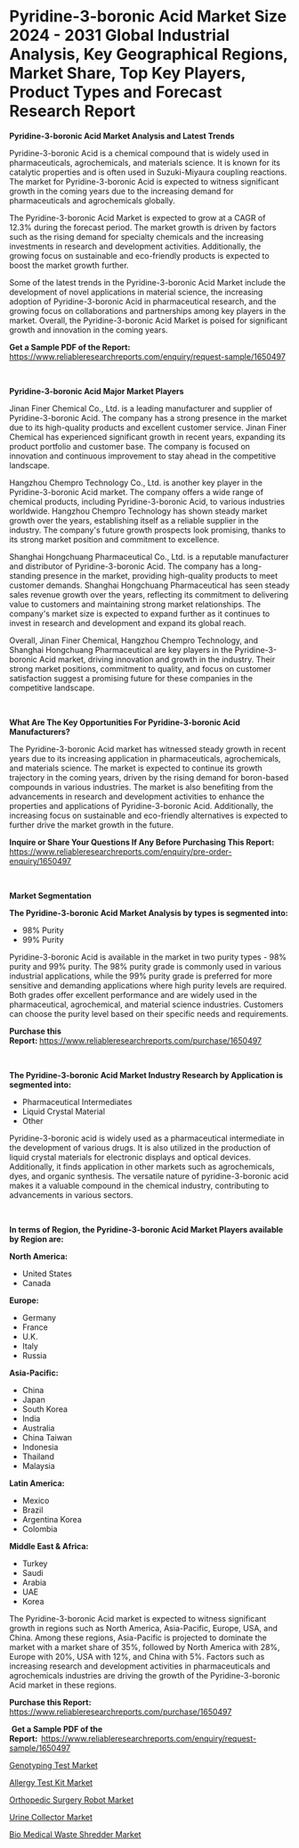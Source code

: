 <p><h1>Pyridine-3-boronic Acid Market Size 2024 - 2031 Global Industrial Analysis, Key Geographical Regions, Market Share, Top Key Players, Product Types and Forecast Research Report</h1></p><p><strong>Pyridine-3-boronic Acid Market Analysis and Latest Trends</strong></p>
<p><p>Pyridine-3-boronic Acid is a chemical compound that is widely used in pharmaceuticals, agrochemicals, and materials science. It is known for its catalytic properties and is often used in Suzuki-Miyaura coupling reactions. The market for Pyridine-3-boronic Acid is expected to witness significant growth in the coming years due to the increasing demand for pharmaceuticals and agrochemicals globally.</p><p>The Pyridine-3-boronic Acid Market is expected to grow at a CAGR of 12.3% during the forecast period. The market growth is driven by factors such as the rising demand for specialty chemicals and the increasing investments in research and development activities. Additionally, the growing focus on sustainable and eco-friendly products is expected to boost the market growth further.</p><p>Some of the latest trends in the Pyridine-3-boronic Acid Market include the development of novel applications in material science, the increasing adoption of Pyridine-3-boronic Acid in pharmaceutical research, and the growing focus on collaborations and partnerships among key players in the market. Overall, the Pyridine-3-boronic Acid Market is poised for significant growth and innovation in the coming years.</p></p>
<p><strong>Get a Sample PDF of the Report:&nbsp;</strong> <a href="https://www.reliableresearchreports.com/enquiry/request-sample/1650497">https://www.reliableresearchreports.com/enquiry/request-sample/1650497</a></p>
<p>&nbsp;</p>
<p><strong>Pyridine-3-boronic Acid Major Market Players</strong></p>
<p><p>Jinan Finer Chemical Co., Ltd. is a leading manufacturer and supplier of Pyridine-3-boronic Acid. The company has a strong presence in the market due to its high-quality products and excellent customer service. Jinan Finer Chemical has experienced significant growth in recent years, expanding its product portfolio and customer base. The company is focused on innovation and continuous improvement to stay ahead in the competitive landscape.</p><p>Hangzhou Chempro Technology Co., Ltd. is another key player in the Pyridine-3-boronic Acid market. The company offers a wide range of chemical products, including Pyridine-3-boronic Acid, to various industries worldwide. Hangzhou Chempro Technology has shown steady market growth over the years, establishing itself as a reliable supplier in the industry. The company's future growth prospects look promising, thanks to its strong market position and commitment to excellence.</p><p>Shanghai Hongchuang Pharmaceutical Co., Ltd. is a reputable manufacturer and distributor of Pyridine-3-boronic Acid. The company has a long-standing presence in the market, providing high-quality products to meet customer demands. Shanghai Hongchuang Pharmaceutical has seen steady sales revenue growth over the years, reflecting its commitment to delivering value to customers and maintaining strong market relationships. The company's market size is expected to expand further as it continues to invest in research and development and expand its global reach.</p><p>Overall, Jinan Finer Chemical, Hangzhou Chempro Technology, and Shanghai Hongchuang Pharmaceutical are key players in the Pyridine-3-boronic Acid market, driving innovation and growth in the industry. Their strong market positions, commitment to quality, and focus on customer satisfaction suggest a promising future for these companies in the competitive landscape.</p></p>
<p>&nbsp;</p>
<p><strong>What Are The Key Opportunities For Pyridine-3-boronic Acid Manufacturers?</strong></p>
<p><p>The Pyridine-3-boronic Acid market has witnessed steady growth in recent years due to its increasing application in pharmaceuticals, agrochemicals, and materials science. The market is expected to continue its growth trajectory in the coming years, driven by the rising demand for boron-based compounds in various industries. The market is also benefiting from the advancements in research and development activities to enhance the properties and applications of Pyridine-3-boronic Acid. Additionally, the increasing focus on sustainable and eco-friendly alternatives is expected to further drive the market growth in the future.</p></p>
<p><strong>Inquire or Share Your Questions If Any Before Purchasing This Report:</strong> <a href="https://www.reliableresearchreports.com/enquiry/pre-order-enquiry/1650497">https://www.reliableresearchreports.com/enquiry/pre-order-enquiry/1650497</a></p>
<p>&nbsp;</p>
<p><strong>Market Segmentation</strong></p>
<p><strong>The Pyridine-3-boronic Acid Market Analysis by types is segmented into:</strong></p>
<p><ul><li>98% Purity</li><li>99% Purity</li></ul></p>
<p><p>Pyridine-3-boronic Acid is available in the market in two purity types - 98% purity and 99% purity. The 98% purity grade is commonly used in various industrial applications, while the 99% purity grade is preferred for more sensitive and demanding applications where high purity levels are required. Both grades offer excellent performance and are widely used in the pharmaceutical, agrochemical, and material science industries. Customers can choose the purity level based on their specific needs and requirements.</p></p>
<p><strong>Purchase this Report:&nbsp;</strong><a href="https://www.reliableresearchreports.com/purchase/1650497">https://www.reliableresearchreports.com/purchase/1650497</a></p>
<p>&nbsp;</p>
<p><strong>The Pyridine-3-boronic Acid Market Industry Research by Application is segmented into:</strong></p>
<p><ul><li>Pharmaceutical Intermediates</li><li>Liquid Crystal Material</li><li>Other</li></ul></p>
<p><p>Pyridine-3-boronic acid is widely used as a pharmaceutical intermediate in the development of various drugs. It is also utilized in the production of liquid crystal materials for electronic displays and optical devices. Additionally, it finds application in other markets such as agrochemicals, dyes, and organic synthesis. The versatile nature of pyridine-3-boronic acid makes it a valuable compound in the chemical industry, contributing to advancements in various sectors.</p></p>
<p>&nbsp;</p>
<p><strong>In terms of Region, the Pyridine-3-boronic Acid Market Players available by Region are:</strong></p>
<p>
    <p> <strong> North America: </strong>
        <ul>
            <li>United States</li>
            <li>Canada</li>
        </ul>
        </p> 
    <p> <strong> Europe: </strong>
        <ul>
            <li>Germany</li>
            <li>France</li>
            <li>U.K.</li>
            <li>Italy</li>
            <li>Russia</li>
        </ul>
        </p> 
    <p> <strong> Asia-Pacific: </strong>
        <ul>
            <li>China</li>
            <li>Japan</li>
            <li>South Korea</li>
            <li>India</li>
            <li>Australia</li>
            <li>China Taiwan</li>
            <li>Indonesia</li>
            <li>Thailand</li>
            <li>Malaysia</li>
        </ul>
        </p> 
    <p> <strong> Latin America: </strong>
        <ul>
            <li>Mexico</li>
            <li>Brazil</li>
            <li>Argentina Korea</li>
            <li>Colombia</li>
        </ul>
        </p> 
    <p> <strong> Middle East & Africa: </strong>
        <ul>
            <li>Turkey</li>
            <li>Saudi</li>
            <li>Arabia</li>
            <li>UAE</li>
            <li>Korea</li>
        </ul>
    </p>
    </p>
<p><p>The Pyridine-3-boronic Acid market is expected to witness significant growth in regions such as North America, Asia-Pacific, Europe, USA, and China. Among these regions, Asia-Pacific is projected to dominate the market with a market share of 35%, followed by North America with 28%, Europe with 20%, USA with 12%, and China with 5%. Factors such as increasing research and development activities in pharmaceuticals and agrochemicals industries are driving the growth of the Pyridine-3-boronic Acid market in these regions.</p></p>
<p><strong>Purchase this Report: </strong><a href="https://www.reliableresearchreports.com/purchase/1650497">https://www.reliableresearchreports.com/purchase/1650497</a></p>
<p>&nbsp;<strong>Get a Sample PDF of the Report:&nbsp;&nbsp;</strong><a href="https://www.reliableresearchreports.com/enquiry/request-sample/1650497">https://www.reliableresearchreports.com/enquiry/request-sample/1650497</a></p>
<p><strong></strong></p>
<p><p><a href="https://medium.com/p/31f78daabf38/edit">Genotyping Test Market</a></p><p><a href="https://medium.com/@adrainratke/decoding-allergy-test-kit-market-metrics-market-share-trends-and-growth-patterns-7e51567be75f">Allergy Test Kit Market</a></p><p><a href="https://medium.com/p/e8ff0113fa73/edit">Orthopedic Surgery Robot Market</a></p><p><a href="https://medium.com/@adrainratke/urine-collector-market-analysis-and-sze-forecasted-for-period-from-2024-to-2031-cb15f9f3e78c">Urine Collector Market</a></p><p><a href="https://medium.com/p/cbfede26ddab/edit">Bio Medical Waste Shredder Market</a></p></p>